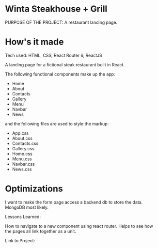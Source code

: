 # Winta Steakhouse + Grill

PURPOSE OF THE PROJECT: A restaurant landing page.

# How's it made

Tech used: HTML, CSS, React Router 6, ReactJS

A landing page for a fictional steak restaurant built in React.

The following functional components make up the app:

- Home
- About
- Contacts
- Gallery
- Menu
- Navbar
- News

and the following files are used to style the markup:

- App.css
- About.css
- Contacts.css
- Gallery.css
- Home.css
- Menu.css
- Navbar.css
- News.css

# Optimizations

I want to make the form page access a backend db to store the data. MongoDB most likely.

Lessons Learned:

How to navigate to a new component using react router. Helps to see how the pages all link together as a unit.

Link to Project:
